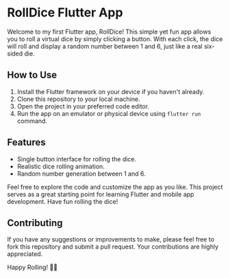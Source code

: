 # RollDice Flutter App

Welcome to my first Flutter app, RollDice! This simple yet fun app allows you to roll a virtual dice by simply clicking a button. With each click, the dice will roll and display a random number between 1 and 6, just like a real six-sided die.

## How to Use
1. Install the Flutter framework on your device if you haven't already.
2. Clone this repository to your local machine.
3. Open the project in your preferred code editor.
4. Run the app on an emulator or physical device using `flutter run` command.

## Features
- Single button interface for rolling the dice.
- Realistic dice rolling animation.
- Random number generation between 1 and 6.

Feel free to explore the code and customize the app as you like. This project serves as a great starting point for learning Flutter and mobile app development. Have fun rolling the dice!



## Contributing
If you have any suggestions or improvements to make, please feel free to fork this repository and submit a pull request. Your contributions are highly appreciated.


Happy Rolling! 🎲🚀


